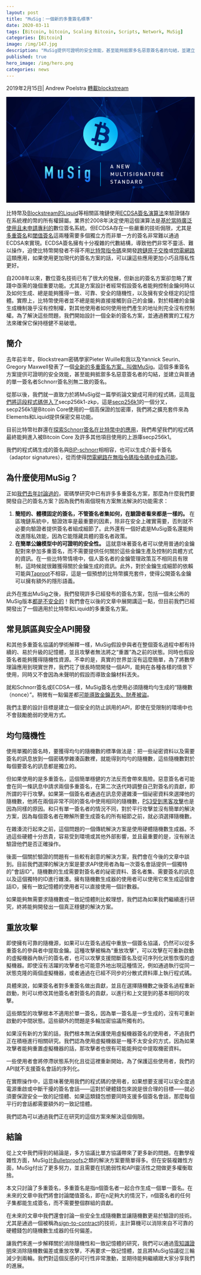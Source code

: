 ```yaml
---
layout: post
title: "MuSig：一個新的多重簽名標準"
date: 2020-03-11
tags: [Bitcoin, bitcoin, Scaling Bitcoin, Scripts, Network, MuSig]
categories: [Bitcoin]
image: /img/147.jpg
description: "MuSig提供可證明的安全效能，甚至能夠抵禦多名惡意簽名者的勾結，並建立與普通的單一簽名者Schnorr簽名別無二致的簽名。"
published: true
hero_image: /img/hero.png
categories: news
---
```


2019年2月15日| Andrew Poelstra [轉載blockstream](https://blockstream.com/2019/02/18/en-musig-a-new-multisignature-standard/)

![](/img/147.jpg)

比特幣及[Blockstream的Liquid](https://blockstream.com/liquid/)等相關區塊鏈使用[ECDSA簽名演算法](https://en.bitcoin.it/wiki/Elliptic_Curve_Digital_Signature_Algorithm)來驗證儲存在系統裡的幣的所有權歸屬。業界於2008年決定使用這個演算法是[基於當時廣泛使用且未申請專利的](https://bitcoin.stackexchange.com/questions/73049/why-was-ecdsa-chosen-over-schnorr-signatures-in-the-inital-design)數位簽名系統。但ECDSA存在一些嚴重的技術侷限，尤其是[多重簽名](https://en.bitcoin.it/wiki/Multisignature)和[閾值簽名](https://bitcoinmagazine.com/articles/threshold-signatures-new-standard-wallet-security-1425937098/)這兩種需要多個獨立方而非單一方的簽名非常難以通過ECDSA來實現。ECDSA簽名擁有十分複雜的代數結構，導致他們非常不靈活、難以操作，迫使比特幣開發者不得不用[比特幣指令碼](https://en.bitcoin.it/wiki/Script)來開發[跨鏈原子交換](https://en.bitcoin.it/wiki/Atomic_swap)或[閃電網路](https://en.bitcoin.it/wiki/Lightning_Network)這類應用，如果使用更加現代的簽名方案的話，可以讓這些應用更加小巧且隱私性更好。

自2008年以來，數位簽名技術已有了很大的發展，但新出的簽名方案卻忽略了實踐中亟需的幾個重要功能。尤其是方案設計者經常假設簽名者能夠控制金鑰何時以及如何生成、總是能夠獲得一致、可靠、安全的隨機性，以及擁有安全穩定的記憶體。實際上，比特幣使用者並不總是能夠直接接觸到自己的金鑰，對於精確的金鑰生成機制幾乎沒有控制權，對其他使用者如何使用他們產生的地址則完全沒有控制權。為了解決這些問題，我們開始設計一個全新的簽名方案，並通過務實的工程方法來確保它保持穩健不易破壞。

## 簡介

去年前半年，Blockstream密碼學家Pieter Wuille和我以及Yannick Seurin、Gregory Maxwell發表了一個[全新的多重簽名方案，叫做MuSig](https://eprint.iacr.org/2018/068)。這個多重簽名方案提供可證明的安全效能，甚至能夠抵禦多名惡意簽名者的勾結，並建立與普通的單一簽名者Schnorr簽名別無二致的簽名。

從那以後，我們就一直致力於將MuSig從一篇學術論文變成可用的程式碼，這周[我們將這段程式碼併入了](https://github.com/ElementsProject/secp256k1-zkp/pull/35)secp256k1-zkp，這是[secp256k1](https://www.github.com/bitcoin-core/secp256k1)的一個分叉，secp256k1是Bitcoin Core使用的一個高保證的加密庫，我們將之擴充套件來為Elements和Liquid提供保密交易功能。

目前比特幣社群還在[探索Schnorr簽名在比特幣中的應用](https://github.com/sipa/bips/blob/bip-schnorr/bip-schnorr.mediawiki)，我們希望我們的程式碼最終能夠進入被Bitcoin Core 及許多其他項目使用的上游庫secp256k1。

我們的程式碼生成的簽名與[BIP-schnorr](https://github.com/sipa/bips/blob/bip-schnorr/bip-schnorr.mediawiki)相相容，也可以生成介面卡簽名（adaptor signatures），從而使得[閃電網路在無指令碼指令碼中成為可能](https://bitcoinmagazine.com/articles/scriptless-scripts-how-bitcoin-can-support-smart-contracts-without-smart-contracts/)。

## 為什麼使用MuSig？

正如[我們去年討論過的](https://blockstream.com/2018/01/23/musig-key-aggregation-schnorr-signatures/)，密碼學研究中已有許多多重簽名方案，那麼為什麼我們要開發自己的簽名方案？因為我們有兩個現有方案無法解決的功能需求：

1. **簡短的、體積固定的簽名，不管簽名者集如何，在驗證者看來都是一樣的。** 在區塊鏈系統中，驗證效率是最重要的因素，除非在安全上確實需要，否則就不必要向驗證者提供簽名者組成細節了。此外還有一個好處是MuSig簽名還能夠改進隱私效能，因為它能隱藏具體的簽名者政策。
2. **在簡單公鑰模型中的可證明的安全性。** 這就意味著簽名者可以使用普通的金鑰配對來參加多重簽名，而不需要提供任何關於這些金鑰生產及控制的具體方式的資訊。在一些比特幣情境中，個人簽名者的金鑰管理政策互不相同且有限制，這時候就很難獲得關於金鑰生成的資訊。此外，對於金鑰生成細節的依賴可能與[Taproot](https://bitcoinmagazine.com/articles/taproot-coming-what-it-and-how-it-will-benefit-bitcoin/)不相容，這是一個預想的比特幣擴充套件，使得公開簽名金鑰可以擁有額外的隱形語義。

此外在推出MuSig之後，我們發現許多已經發布的簽名方案，包括一個未公佈的MuSig版本[都是不安全的](https://mobile.twitter.com/gregoryneven/status/1082337250304638976)！我們會在以後的文章中展開講這一點，但目前我們已經開發出了一個適用於比特幣和Liquid的多重簽名方案。

## 常見誤區與安全API開發

和其他多重簽名協議的學術解釋一樣，MuSig假設參與者在整個簽名過程中都有持續的、易於升級的記憶體，並且攻擊者無法將之“重置”為之前的狀態。同時也假設簽名者能夠獲得隨機性資源。不幸的是，真實的世界並沒有這麼簡單，為了將數學理論應用到現實世界，我們花了很長時間開發一個API，能夠在各種各樣的情景下使用，同時又不會因為未聲明的假設而導致金鑰材料丟失。

就和Schnorr簽名或ECDSA一樣，MuSig簽名也使用必須隨機均勻生成的“隨機數（nonce）”。稍微有一點偏差都[可能導致金鑰丟失、財產被盜](https://eprint.iacr.org/2019/023.pdf)。

我們主要的設計目標是建立一個安全的防止誤用的API，即使在受限制的環境中也不會鼓勵脆弱的使用方式。

## 均勻隨機性

使用單獨的簽名時，要獲得均勻的隨機數的標準做法是：把一些祕密資料以及需要簽名的訊息放到一個密碼學雜湊函數裡，就能得到均勻的隨機數，這些隨機數對於每個要簽名的訊息都是獨立的。

但如果使用的是多重簽名，這個簡單穩健的方法反而會帶來風險。惡意簽名者可能會在同一條訊息中請求兩個多重簽名，在第二次迭代時調整自己對簽名的貢獻，即所謂的平行攻擊。如果第一個簽名者通過在訊息旁邊雜湊一個祕密資料來選擇他的隨機數，他將在兩個非常不同的簽名中使用相同的隨機數，[PS3受到黑客攻擊](https://www.schneier.com/blog/archives/2011/01/sony_ps3_securi.html)也是因為同樣的原因。和只有單一簽名者的情況不同，對於平行攻擊並沒有簡單的解決方案，因為每個簽名者在瞭解所要生成簽名的所有細節之前，就必須選擇隨機數。

在雜湊流行起來之前，這個問題的一個傳統解決方案是使用硬體隨機數生成器。不過這些硬體十分昂貴，容易受到環境或其他外部影響，並且最重要的是，沒有辦法驗證他們是否正確操作。

後面一個關於驗證的問題有一些較有創意的解決方案，我們會在今後的文章中談到。目前我們選擇的解決方案是要求API使用者為每一次簽名會話提供一個獨特的"會話ID"。隨機數的生成需要對簽名者的祕密資料、簽名者集、需要簽名的訊息以及這個獨特的ID進行雜湊。擁有隨機數生成器的使用者可以使用它來生成這個會話ID，擁有一致記憶體的使用者可以直接使用一個計數器。

如果能夠無需要求隨機數或一致記憶體則比較理想，我們認為如果我們繼續進行研究，終將能夠開發出一個真正穩健的解決方案。

## 重放攻擊

即使擁有可靠的隨機源，如果可以在簽名過程中重放一個簽名協議，仍然可以從多重簽名的參與者中提取金鑰。這種攻擊被稱為“重放攻擊”，可以攻擊在可重新啟動的虛擬機器內執行的簽名者，也可以攻擊支援間斷簽名及從可序列化狀態恢復的虛擬機器。即使沒有活躍的攻擊者也可能意外地出現這種情況，例如通過執行從同一狀態克隆的兩個虛擬機器，或者通過在已經不同步的分散式資料庫上執行程式碼。

具體來說，如果簽名者對多重簽名做出貢獻，並且在選擇隨機數之後簽名過程重新啟動，則可以修改其他簽名者對簽名的貢獻，以進行和上文提到的基本相同的攻擊。

這些類型的攻擊根本不適用於單一簽名，因為單一簽名是一步生成的，沒有可重新啟動的中間狀態。這些額外的問題是多輪加密協議所獨有的。

如果沒有新的方案的話，我們根本無法保護使用虛擬機器簽名的使用者，不過我們正在積極進行相關研究。我們認為使用虛擬機器是一種不太安全的方式，因為如果攻擊者能夠重置虛擬機器的話，那攻擊者也很有可能能夠從中提取機密資料。

一些使用者會將停滯狀態系列化且從這裡重新開始，為了保護這些使用者，我們的API就不支援簽名會話的序列化。

在實際操作中，這意味著使用我們的程式碼的使用者，如果想要支援可以安全度過電源重啟或中斷干擾的簽名會話——這對於硬體錢包來說是很合理的目標——就必須要保證安全一致的記憶體、如果這類錢包想要同時支援多個簽名會話，那麼每個平行的會話都需要額外的一致記憶體。

我們認為可以通過我們正在研究的這個方案來解決這個侷限。

## 結論

從上文中我們得到的結論是，多方協議比單方協議帶來了更多新的問題。在數學複雜性方面，MuSig比[Bulletproofs](https://crypto.stanford.edu/bulletproofs/)之類的解決方案要簡單得多。但在安裝複雜性方面，MuSig付出了更多努力，並且需要在抗脆弱性和API靈活性之間做更多權衡取捨。

本文只討論了多重簽名，多重簽名是指n個簽名者一起合作生成一個單一簽名。在未來的文章中我們將會討論閾值簽名，即在n足夠大的情況下，n個簽名者的任何子集都能生成簽名，而不需要整個群組的貢獻。

在未來的文章中我們還會討論一些安全生成隨機數並讓隨機數更易於驗證的技術。尤其是通過一個被稱為[sign-to-contract](https://www.wpsoftware.net/andrew/secrets/slides.pdf)的技術，主計算機可以消除來自不可靠的硬體錢包的隨機數生成器的任何偏差。

讓我們來進一步解釋關於消除隨機性和一致記憶體的研究，我們可以通過[零知識證明](https://en.wikipedia.org/wiki/Zero-knowledge_proof)來消除隨機數偏差或重放攻擊，不再要求一致記憶體，並且將MuSig協議從三輪減少到兩輪。我們對這個反感的可行性非常激動，並期待能夠繼續跟大家分享我們的進展。